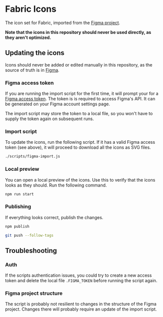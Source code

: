 # Fabric Icons

The icon set for Fabric, imported from the [Figma project](https://www.figma.com/file/pY4zC5fnUv7CPjwSrJV9nT/).

**Note that the icons in this repository should never be used directly, as they aren't optimized.**

## Updating the icons

Icons should never be added or edited manually in this repository, as the source of truth is in [Figma](https://www.figma.com/file/pY4zC5fnUv7CPjwSrJV9nT/).

### Figma access token

If you are running the import script for the first time, it will prompt your for a [Figma access token](https://www.figma.com/developers/api#access-tokens). The token is is required to access Figma's API. It can be generated on your Figma account settings page.

The import script may store the token to a local file, so you won't have to supply the token again on subsequent runs.

### Import script

To update the icons, run the following script. If it has a valid Figma access token (see above), it will proceed to download all the icons as SVG files.

```sh
./scripts/figma-import.js
```

### Local preview

You can open a local preview of the icons. Use this to verify that the icons looks as they should. Run the following command.

```sh
npm run start
```

### Publishing

If everything looks correct, publish the changes.

```sh
npm publish
```

```sh
git push --follow-tags
```

## Troubleshooting

### Auth

If the scripts authentication issues, you could try to create a new access token and delete the local file `.FIGMA_TOKEN` before running the script again.

### Figma project structure

The script is probably not resilient to changes in the structure of the Figma project. Changes there will probably require an update of the import script.

